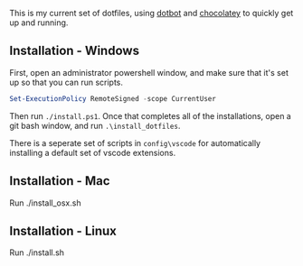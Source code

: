 This is my current set of dotfiles, using [dotbot]() and [chocolatey]() to quickly get up and running.

## Installation - Windows
First, open an administrator powershell window, and make sure that it's set up so that you can run scripts.

```powershell
Set-ExecutionPolicy RemoteSigned -scope CurrentUser
```

Then run `./install.ps1`. Once that completes all of the installations, open a git bash window, and run `.\install_dotfiles`.

There is a seperate set of scripts in `config\vscode` for automatically installing a default set of vscode extensions.

## Installation - Mac
Run ./install_osx.sh

## Installation - Linux
Run ./install.sh
